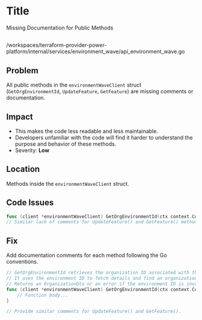 # Title

Missing Documentation for Public Methods

##

/workspaces/terraform-provider-power-platform/internal/services/environment_wave/api_environment_wave.go

## Problem

All public methods in the `environmentWaveClient` struct (`GetOrgEnvironmentId`, `UpdateFeature`, `GetFeature`) are missing comments or documentation.

## Impact

- This makes the code less readable and less maintainable.
- Developers unfamiliar with the code will find it harder to understand the purpose and behavior of these methods.
- Severity: **Low**

## Location

Methods inside the `environmentWaveClient` struct.

## Code Issues

```go
func (client *environmentWaveClient) GetOrgEnvironmentId(ctx context.Context, environmentId string) (*OrganizationDto, error)
// Similar lack of comments for UpdateFeature() and GetFeature() methods
```

## Fix

Add documentation comments for each method following the Go conventions.

```go
// GetOrgEnvironmentId retrieves the organization ID associated with the provided environment.
// It uses the environment ID to fetch details and find an organization that matches the environment.
// Returns an OrganizationDto or an error if the environment ID is invalid.
func (client *environmentWaveClient) GetOrgEnvironmentId(ctx context.Context, environmentId string) (*OrganizationDto, error) {
	// Function body...
}

// Provide similar comments for UpdateFeature() and GetFeature().
```